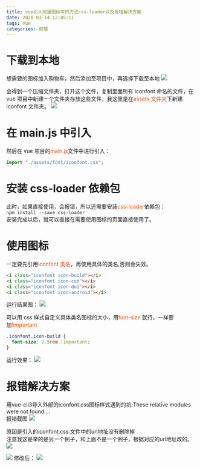 ```yaml
---
title: vue引入阿里图标库的方法css-loader以及报错解决方案
date: 2020-03-14 12:05:11
tags: Vue
categories: 前端
---
```



# 下载到本地

想需要的图标加入购物车，然后添加至项目中，再选择下载至本地
![](/vue引入阿里图标库的方法css-loader以及报错解决方案/8.png)
<!-- more -->
会得到一个压缩文件夹，打开这个文件，复制里面所有 iconfont 命名的文件，在 vue 项目中新建一个文件夹存放这些文件，我这里是在<font color="#f40">assets 文件夹</font>下新建 iconfont 文件夹。
![](/vue引入阿里图标库的方法css-loader以及报错解决方案/9.png)

# 在 main.js 中引入

然后在 vue 项目的<font color="#f40">main.js</font>文件中进行引入：

```js
import "./assets/font/iconfont.css";
```


# 安装 css-loader 依赖包

此时，如果直接使用，会报错，所以还需要安装<font color="#f40">css-loader</font>依赖包：  
`npm install --save css-loader`  
安装完成以后，就可以直接在需要使用图标的页面直接使用了。

# 使用图标

一定要先引用<font color="#f40">iconfont 类名</font>，再使用具体的类名,否则会失效。

```html
<i class="iconfont icon-build"></i>
<i class="iconfont icon-cuo"></i>
<i class="iconfont icon-dui"></i>
<i class="iconfont icon-android"></i>
```

运行结果图：
![](/vue引入阿里图标库的方法css-loader以及报错解决方案/10.png)

可以用 css 样式自定义具体类名图标的大小，用<font color="#f40">font-size</font> 就行，一样要加<font color="#f40">!important</font>

```css
.iconfont.icon-build {
  font-size: 2.5rem !important;
}
```
运行效果：
![](/vue引入阿里图标库的方法css-loader以及报错解决方案/11.png)

# 报错解决方案
用vue-cli3导入外部的iconfont.css图标样式遇到的坑:These relative modules were not found:...  
报错截图
![](/vue引入阿里图标库的方法css-loader以及报错解决方案/12.png)

原因是引入的iconfont.css 文件中的url地址没有删除掉  
注意我这是举的是另一个例子，和上面不是一个例子，根据对应的url地址改的。
![](/vue引入阿里图标库的方法css-loader以及报错解决方案/13.png)

![](/vue引入阿里图标库的方法css-loader以及报错解决方案/14.png)
修改后：
![](/vue引入阿里图标库的方法css-loader以及报错解决方案/15.png)
